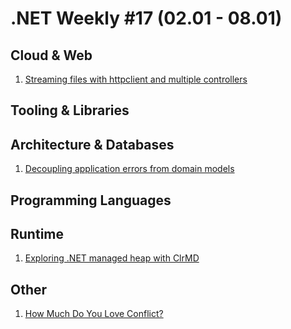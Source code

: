 # .NET Weekly #17 (02.01 - 08.01)

## Cloud & Web

1. [Streaming files with httpclient and multiple controllers](http://blog.bennymichielsen.be/2017/01/03/streaming-files-with-httpclient-and-multiple-controllers/)

## Tooling & Libraries

## Architecture & Databases

1. [Decoupling application errors from domain models](http://blog.ploeh.dk/2017/01/03/decoupling-application-errors-from-domain-models/)

## Programming Languages

## Runtime

1. [Exploring .NET managed heap with ClrMD](https://blog.maartenballiauw.be/post/2017/01/03/exploring-.net-managed-heap-with-clrmd.html)

## Other

1. [How Much Do You Love Conflict?](http://www.yegor256.com/2017/01/03/how-much-you-love-conflicts.html)